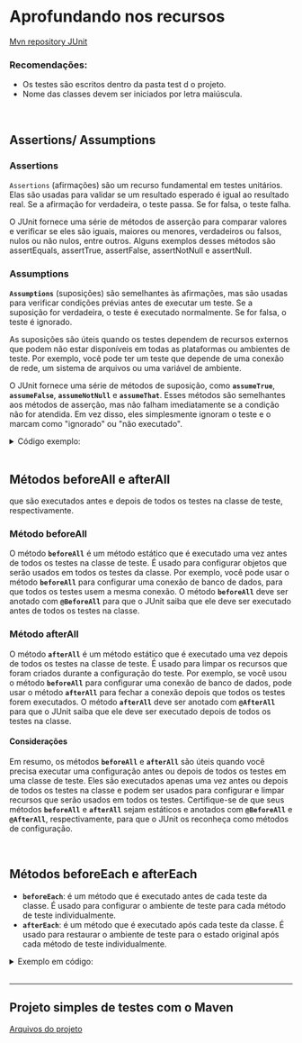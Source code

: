 # Aprofundando nos recursos

[Mvn repository JUnit](https://mvnrepository.com/artifact/org.junit.jupiter/junit-jupiter-engine/5.9.2)

### Recomendações:
- Os testes são escritos dentro da pasta test d o projeto.
- Nome das classes devem ser iniciados por letra maiúscula.

<br>

## Assertions/ Assumptions

### Assertions

`Assertions` (afirmações) são um recurso fundamental em testes unitários. Elas são usadas para validar se um resultado esperado é igual ao resultado real. Se a afirmação for verdadeira, o teste passa. Se for falsa, o teste falha.

O JUnit fornece uma série de métodos de asserção para comparar valores e verificar se eles são iguais, maiores ou menores, verdadeiros ou falsos, nulos ou não nulos, entre outros. Alguns exemplos desses métodos são assertEquals, assertTrue, assertFalse, assertNotNull e assertNull.


### Assumptions

**`Assumptions`** (suposições) são semelhantes às afirmações, mas são usadas para verificar condições prévias antes de executar um teste. Se a suposição for verdadeira, o teste é executado normalmente. Se for falsa, o teste é ignorado.

As suposições são úteis quando os testes dependem de recursos externos que podem não estar disponíveis em todas as plataformas ou ambientes de teste. Por exemplo, você pode ter um teste que depende de uma conexão de rede, um sistema de arquivos ou uma variável de ambiente.

O JUnit fornece uma série de métodos de suposição, como **`assumeTrue`**, **`assumeFalse`**, **`assumeNotNull`** e **`assumeThat`**. Esses métodos são semelhantes aos métodos de asserção, mas não falham imediatamente se a condição não for atendida. Em vez disso, eles simplesmente ignoram o teste e o marcam como "ignorado" ou "não executado".

<details>
<summary>Código exemplo:</summary>

```java
import org.junit.jupiter.api.Assumptions;
import org.junit.jupiter.api.Test;
import static org.junit.jupiter.api.Assertions.*;

public class ExemploTest {

    @Test
    public void testarResultado() {
        // Verifica se o resultado da soma é igual a 15
        int resultado = 10 + 5;
        assertEquals(15, resultado);
    }

    @Test
    public void testarCondicao() {
        // Verifica se a condição é verdadeira
        boolean condicao = true;
        assertTrue(condicao);
    }

    @Test
    public void testarSuposicao() {
        // Verifica se o sistema operacional é Windows
        Assumptions.assumeTrue(System.getProperty("os.name").startsWith("Windows"));
        // Se a suposição for verdadeira, verifica se o caminho do arquivo não é nulo
        String caminhoArquivo = "C:\\arquivo.txt";
        assertNotNull(caminhoArquivo);
    }
}
```

</details>

<br>

## Métodos beforeAll e afterAll
que são executados antes e depois de todos os testes na classe de teste, respectivamente.

### **Método beforeAll**

O método **`beforeAll`** é um método estático que é executado uma vez antes de todos os testes na classe de teste. É usado para configurar objetos que serão usados em todos os testes da classe. Por exemplo, você pode usar o método **`beforeAll`** para configurar uma conexão de banco de dados, para que todos os testes usem a mesma conexão. O método **`beforeAll`** deve ser anotado com **`@BeforeAll`** para que o JUnit saiba que ele deve ser executado antes de todos os testes na classe.

### **Método afterAll**

O método **`afterAll`** é um método estático que é executado uma vez depois de todos os testes na classe de teste. É usado para limpar os recursos que foram criados durante a configuração do teste. Por exemplo, se você usou o método **`beforeAll`** para configurar uma conexão de banco de dados, pode usar o método **`afterAll`** para fechar a conexão depois que todos os testes forem executados. O método **`afterAll`** deve ser anotado com **`@AfterAll`** para que o JUnit saiba que ele deve ser executado depois de todos os testes na classe.

#### Considerações

Em resumo, os métodos **`beforeAll`** e **`afterAll`** são úteis quando você precisa executar uma configuração antes ou depois de todos os testes em uma classe de teste. Eles são executados apenas uma vez antes ou depois de todos os testes na classe e podem ser usados para configurar e limpar recursos que serão usados em todos os testes. Certifique-se de que seus métodos **`beforeAll`** e **`afterAll`** sejam estáticos e anotados com **`@BeforeAll`** e **`@AfterAll`**, respectivamente, para que o JUnit os reconheça como métodos de configuração.

<br>

## Métodos beforeEach e afterEach

- **`beforeEach`**: é um método que é executado antes de cada teste da classe. É usado para configurar o ambiente de teste para cada método de teste individualmente.
- **`afterEach`**: é um método que é executado após cada teste da classe. É usado para restaurar o ambiente de teste para o estado original após cada método de teste individualmente.

<details>
<summary>Exemplo em código:</summary>

```java
import org.junit.jupiter.api.*;

public class ExemploTeste {
    
    private static ConexaoBancoDeDados conexao;
    
    @BeforeAll
    public static void configurarConexao() {
        conexao = new ConexaoBancoDeDados("localhost", "5432", "usuario", "senha");
        conexao.conectar();
    }
    
    @AfterAll
    public static void fecharConexao() {
        conexao.desconectar();
    }
    
    @BeforeEach
    public void antesDeCadaTeste() {
        conexao.iniciarTransacao(); // Inicia uma nova transação antes de cada teste
    }
    
    @AfterEach
    public void depoisDeCadaTeste() {
        conexao.rollbackTransacao(); // Faz rollback da transação depois de cada teste
    }
    
    @Test
    public void testeUm() {
        // Usa a conexão de banco de dados configurada no método beforeAll
        // e a transação iniciada no método beforeEach
    }
    
    @Test
    public void testeDois() {
        // Usa a conexão de banco de dados configurada no método beforeAll
        // e a transação iniciada no método beforeEach
    }
    
    // Outros métodos de teste...
    
}
```

</details>

<br>

---

## Projeto simples de testes com o Maven
[Arquivos do projeto](/Arquivos/Conteudo/4%20-%20Programa%C3%A7%C3%A3o%20orientada%20a%20objetos/C%C3%B3digo/testjunity/)